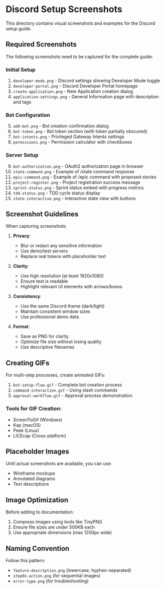 # Discord Setup Screenshots

This directory contains visual screenshots and examples for the Discord setup guide.

## Required Screenshots

The following screenshots need to be captured for the complete guide:

### Initial Setup
1. `developer-mode.png` - Discord settings showing Developer Mode toggle
2. `developer-portal.png` - Discord Developer Portal homepage
3. `create-application.png` - New Application creation dialog
4. `application-settings.png` - General Information page with description and tags

### Bot Configuration
5. `add-bot.png` - Bot creation confirmation dialog
6. `bot-token.png` - Bot token section (with token partially obscured)
7. `bot-intents.png` - Privileged Gateway Intents settings
8. `permissions.png` - Permission calculator with checkboxes

### Server Setup
9. `bot-authorization.png` - OAuth2 authorization page in browser
10. `state-command.png` - Example of /state command response
11. `epic-command.png` - Example of /epic command with proposed stories
12. `project-register.png` - Project registration success message
13. `sprint-status.png` - Sprint status embed with progress metrics
14. `tdd-status.png` - TDD cycle status display
15. `state-interactive.png` - Interactive state view with buttons

## Screenshot Guidelines

When capturing screenshots:

1. **Privacy**: 
   - Blur or redact any sensitive information
   - Use demo/test servers
   - Replace real tokens with placeholder text

2. **Clarity**:
   - Use high resolution (at least 1920x1080)
   - Ensure text is readable
   - Highlight relevant UI elements with arrows/boxes

3. **Consistency**:
   - Use the same Discord theme (dark/light)
   - Maintain consistent window sizes
   - Use professional demo data

4. **Format**:
   - Save as PNG for clarity
   - Optimize file size without losing quality
   - Use descriptive filenames

## Creating GIFs

For multi-step processes, create animated GIFs:

1. `bot-setup-flow.gif` - Complete bot creation process
2. `command-interaction.gif` - Using slash commands
3. `approval-workflow.gif` - Approval process demonstration

### Tools for GIF Creation:
- ScreenToGif (Windows)
- Kap (macOS)  
- Peek (Linux)
- LICEcap (Cross-platform)

## Placeholder Images

Until actual screenshots are available, you can use:
- Wireframe mockups
- Annotated diagrams
- Text descriptions

## Image Optimization

Before adding to documentation:
1. Compress images using tools like TinyPNG
2. Ensure file sizes are under 500KB each
3. Use appropriate dimensions (max 1200px wide)

## Naming Convention

Follow this pattern:
- `feature-description.png` (lowercase, hyphen-separated)
- `step01-action.png` (for sequential images)
- `error-type.png` (for troubleshooting)